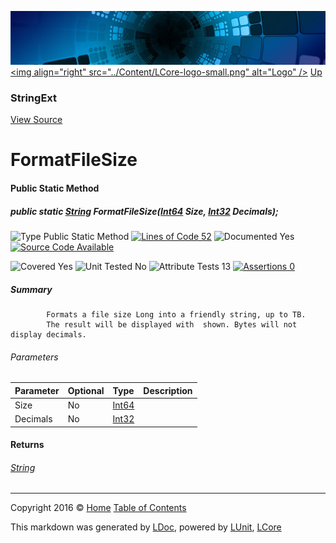 ![](../Content/LCore-banner-small.png "")
[&lt;img align=&quot;right&quot; src=&quot;../Content/LCore-logo-small.png&quot; alt=&quot;Logo&quot; /&gt;](../../README.md)
[Up](StringExt.md)

### StringExt
[View Source](../Extensions/Reference%20Types/StringExt.cs)

# FormatFileSize

#### Public Static Method

##### public static <a href="https://msdn.microsoft.com/en-us/library/system.string.aspx" alt="">String</a> FormatFileSize(<a href="https://msdn.microsoft.com/en-us/library/system.int64.aspx" alt="">Int64</a> Size, <a href="https://msdn.microsoft.com/en-us/library/system.int32.aspx" alt="">Int32</a> Decimals);

![Type Public Static Method](http://b.repl.ca/v1/Type-Public%20Static%20Method-Blue.png "") [![Lines of Code 52](http://b.repl.ca/v1/Lines%20of%20Code-52-blue.png "")](../Extensions/Reference%20Types/StringExt.cs#L621)    ![Documented Yes](http://b.repl.ca/v1/Documented-Yes-brightgreen.png "") [![Source Code Available](http://b.repl.ca/v1/Source%20Code-Available-brightgreen.png "")](../Extensions/Reference%20Types/StringExt.cs#L621)

![Covered Yes](http://b.repl.ca/v1/Covered-Yes-brightgreen.png "") ![Unit Tested No](http://b.repl.ca/v1/Unit%20Tested-No-lightgrey.png "") ![Attribute Tests 13](http://b.repl.ca/v1/Attribute%20Tests-13-brightgreen.png "") [![Assertions 0](http://b.repl.ca/v1/Assertions-0-lightgrey.png "")](../Extensions/Reference%20Types/StringExt.cs)

##### Summary

            Formats a file size Long into a friendly string, up to TB.
            The result will be displayed with  shown. Bytes will not display decimals.
            

###### Parameters

Parameter | Optional | Type | Description
:---  | :---  | :---  | :--- 
Size | No | [Int64](https://msdn.microsoft.com/en-us/library/system.int64.aspx) | 
Decimals | No | [Int32](https://msdn.microsoft.com/en-us/library/system.int32.aspx) | 


#### Returns

###### [String](https://msdn.microsoft.com/en-us/library/system.string.aspx)



---

Copyright 2016 &copy; [Home](../../README.md) [Table of Contents](../../TableOfContents.md)

This markdown was generated by [LDoc](https://github.com/CodeSingularity/LDoc), powered by [LUnit](https://github.com/CodeSingularity/LUnit), [LCore](https://github.com/CodeSingularity/LCore)
